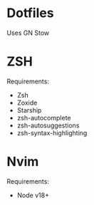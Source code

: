 # Dotfiles
Uses GN Stow

# ZSH
Requirements:
- Zsh
- Zoxide
- Starship
- zsh-autocomplete
- zsh-autosuggestions
- zsh-syntax-highlighting

# Nvim
Requirements:
- Node v18+
